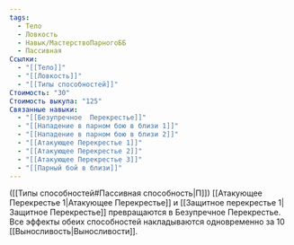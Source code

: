 ```yaml
---
tags:
  - Тело
  - Ловкость
  - Навык/МастерствоПарногоББ
  - Пассивная
Ссылки:
  - "[[Тело]]"
  - "[[Ловкость]]"
  - "[[Типы способностей]]"
Стоимость: "30"
Стоимость выкупа: "125"
Связанные навыки:
  - "[[Безупречное  Перекрестье]]"
  - "[[Нападение в парном бою в близи 1]]"
  - "[[Нападение в парном бою в близи 2]]"
  - "[[Атакующее Перекрестье 1]]"
  - "[[Атакующее Перекрестье 2]]"
  - "[[Атакующее Перекрестье 3]]"
  - "[[Парный бой в близи]]"
---
```

([[Типы способностей#Пассивная способность|П]]) [[Атакующее Перекрестье 1|Атакующее Перекрестье]] и [[Защитное перекрестье 1|Защитное Перекрестье]] превращаются в Безупречное Перекрестье. Все эффекты обеих способностей накладываются одновременно за 10 [[Выносливость|Выносливости]]. 